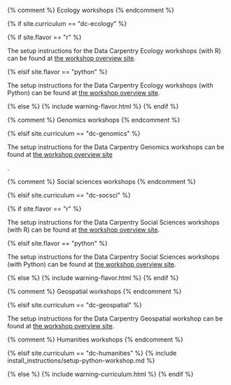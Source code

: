 
{% comment %}
Ecology workshops
{% endcomment %}


{% if site.curriculum == "dc-ecology" %}

{% if site.flavor == "r" %}
<p>
  The setup instructions for the Data Carpentry Ecology workshops (with R)
  can be found at <a href="https://datacarpentry.org/ecology-workshop/setup-r-workshop.html">
    the workshop overview site</a>.
</p>

{% elsif site.flavor == "python" %}
<p>
  The setup instructions for the Data Carpentry Ecology workshops (with Python)
  can be found at <a href="https://datacarpentry.org/ecology-workshop/setup-python-workshop.html">
    the workshop overview site</a>.
</p>
{% else %}
{% include warning-flavor.html %}
{% endif %}

{% comment %}
Genomics workshops
{% endcomment %}

{% elsif site.curriculum == "dc-genomics" %}
<p>The setup instructions for the Data Carpentry Genomics workshops can be found at <a href="https://datacarpentry.org/genomics-workshop/setup.html">the workshop overview site</a></p>.


{% comment %}
Social sciences workshops
{% endcomment %}

{% elsif site.curriculum == "dc-socsci" %}

  {% if site.flavor == "r" %}
<p>
  The setup instructions for the Data Carpentry Social Sciences
  workshops (with R) can be found at <a href="https://datacarpentry.org/socialsci-workshop/setup-r-workshop.html">
    the workshop overview site</a>.
</p>

  {% elsif site.flavor == "python" %}
<p>
  The setup instructions for the Data Carpentry Social Sciences workshops (with Python)
  can be found at <a href="https://datacarpentry.org/socialsci-workshop/setup-python-workshop.html">
    the workshop overview site</a>.
</p>
  {% else %}
  {% include warning-flavor.html %}
  {% endif %}


{% comment %}
Geospatial workshops
{% endcomment %}

{% elsif site.curriculum == "dc-geospatial" %}
<p>The setup instructions for the Data Carpentry Geospatial workshop can be found at <a href="https://datacarpentry.org/geospatial-workshop/setup.html">the workshop overview site</a>.</p>

{% comment %}
Humanities workshops
{% endcomment %}

{% elsif site.curriculum == "dc-humanities" %}
{% include install_instructions/setup-python-workshop.md %}

{% else %}
{% include warning-curriculum.html %}
{% endif %}
